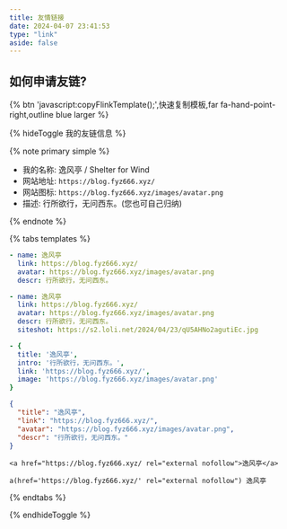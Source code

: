 ```yaml
---
title: 友情链接
date: 2024-04-07 23:41:53
type: "link"
aside: false
---
```


<script>
function copyFlinkTemplate() {
    const text = `\`\`\`yaml
- name: #博客名称
  link: #博客地址
  avatar: #博客头像
  descr: #来点介绍
\`\`\``;
    navigator.clipboard.writeText(text).then(function() {
        Snackbar.show({
            text: '已复制模板！快去评论区留言吧～',
            pos: 'top-right',
            showAction: false
        });
    }, function(err) {
        Snackbar.show({
            text: '好像没复制成功，或许检查一下剪切板权限？',
            pos: 'top-right',
            showAction: false
        });
    });
    e.dispatchEvent(t);
}
</script>

## 如何申请友链?

{% btn 'javascript:copyFlinkTemplate();',快速复制模板,far fa-hand-point-right,outline blue larger %}

{% hideToggle 我的友链信息 %}

{% note primary simple %}

- 我的名称: 逸风亭 / Shelter for Wind
- 网站地址: `https://blog.fyz666.xyz/`
- 网站图标: `https://blog.fyz666.xyz/images/avatar.png`
- 描述: 行所欲行，无问西东。(您也可自己归纳)

{% endnote %}

{% tabs templates %}

<!-- tab Butterfly -->
```yaml
- name: 逸风亭
  link: https://blog.fyz666.xyz/
  avatar: https://blog.fyz666.xyz/images/avatar.png
  descr: 行所欲行，无问西东。
```
<!-- endtab -->

<!-- tab Candy -->
```yaml
- name: 逸风亭
  link: https://blog.fyz666.xyz/
  avatar: https://blog.fyz666.xyz/images/avatar.png
  descr: 行所欲行，无问西东。
  siteshot: https://s2.loli.net/2024/04/23/qU5AHNo2agutiEc.jpg
```
<!-- endtab -->

<!-- tab Fluid -->
```yaml
- {
  title: '逸风亭',
  intro: '行所欲行，无问西东。',
  link: 'https://blog.fyz666.xyz/',
  image: 'https://blog.fyz666.xyz/images/avatar.png'
}
```
<!-- endtab -->

<!-- tab JSON -->
```json
{
  "title": "逸风亭",
  "link": "https://blog.fyz666.xyz/",
  "avatar": "https://blog.fyz666.xyz/images/avatar.png",
  "descr": "行所欲行，无问西东。"
}
```
<!-- endtab -->

<!-- tab HTML -->
```markup
<a href="https://blog.fyz666.xyz/ rel="external nofollow">逸风亭</a>
```
<!-- endtab -->

<!-- tab Jade -->
```pug
a(href='https://blog.fyz666.xyz/' rel="external nofollow") 逸风亭
```
<!-- endtab -->

{% endtabs %}

{% endhideToggle %}
